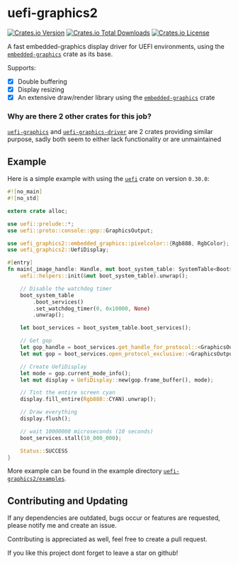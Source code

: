 # uefi-graphics2

[![Crates.io Version](https://img.shields.io/crates/v/uefi-graphics2)](https://crates.io/crates/uefi-graphics2)
[![Crates.io Total Downloads](https://img.shields.io/crates/d/uefi-graphics2)](https://crates.io/crates/uefi-graphics2)
[![Crates.io License](https://img.shields.io/crates/l/uefi-graphics2)](https://github.com/Adrian8115/uefi-graphics2/blob/main/LICENSE)

A fast embedded-graphics display driver for UEFI environments,
using the [`embedded-graphics`](https://crates.io/crates/embedded-graphics) crate
as its base.

Supports:

- [X] Double buffering
- [X] Display resizing
- [X] An extensive draw/render library using the
  [`embedded-graphics`](https://crates.io/crates/embedded-graphics) crate

### Why are there 2 other crates for this job?

[`uefi-graphics`](https://crates.io/crates/uefi-graphics) and
[`uefi-graphics-driver`](https://crates.io/crates/uefi-graphics-driver)
are 2 crates providing similar purpose,
sadly both seem to either lack functionality or are unmaintained

## Example

Here is a simple example with using the [`uefi`](https://crates.io/crates/uefi) crate on version `0.30.0`:

```rust
#![no_main]
#![no_std]

extern crate alloc;

use uefi::prelude::*;
use uefi::proto::console::gop::GraphicsOutput;

use uefi_graphics2::embedded_graphics::pixelcolor::{Rgb888, RgbColor};
use uefi_graphics2::UefiDisplay;

#[entry]
fn main(_image_handle: Handle, mut boot_system_table: SystemTable<Boot>) -> Status {
    uefi::helpers::init(&mut boot_system_table).unwrap();

    // Disable the watchdog timer
    boot_system_table
        .boot_services()
        .set_watchdog_timer(0, 0x10000, None)
        .unwrap();

    let boot_services = boot_system_table.boot_services();

    // Get gop
    let gop_handle = boot_services.get_handle_for_protocol::<GraphicsOutput>().unwrap();
    let mut gop = boot_services.open_protocol_exclusive::<GraphicsOutput>(gop_handle).unwrap();

    // Create UefiDisplay
    let mode = gop.current_mode_info();
    let mut display = UefiDisplay::new(gop.frame_buffer(), mode);

    // Tint the entire screen cyan
    display.fill_entire(Rgb888::CYAN).unwrap();

    // Draw everything
    display.flush();

    // wait 10000000 microseconds (10 seconds)
    boot_services.stall(10_000_000);

    Status::SUCCESS
}
```

More example can be found in the example
directory [`uefi-graphics2/examples`](https://github.com/Adrian8115/uefi-graphics2/tree/main/examples).

## Contributing and Updating

If any dependencies are outdated, bugs occur or features are requested,
please notify me and create an issue.

Contributing is appreciated as well, feel free to create a pull request.

If you like this project dont forget to leave a star on github!
